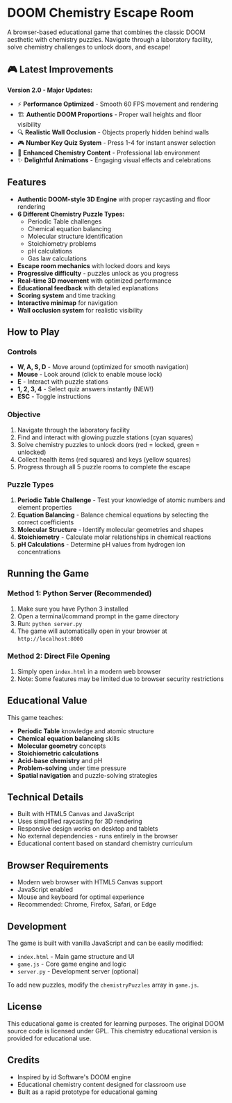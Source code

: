 # DOOM Chemistry Escape Room

A browser-based educational game that combines the classic DOOM aesthetic with chemistry puzzles. Navigate through a laboratory facility, solve chemistry challenges to unlock doors, and escape!

## 🎮 Latest Improvements

**Version 2.0 - Major Updates:**
- ⚡ **Performance Optimized** - Smooth 60 FPS movement and rendering
- 🏗️ **Authentic DOOM Proportions** - Proper wall heights and floor visibility  
- 🔍 **Realistic Wall Occlusion** - Objects properly hidden behind walls
- 🎮 **Number Key Quiz System** - Press 1-4 for instant answer selection
- 🧪 **Enhanced Chemistry Content** - Professional lab environment
- ✨ **Delightful Animations** - Engaging visual effects and celebrations

## Features

- **Authentic DOOM-style 3D Engine** with proper raycasting and floor rendering
- **6 Different Chemistry Puzzle Types:**
  - Periodic Table challenges
  - Chemical equation balancing
  - Molecular structure identification
  - Stoichiometry problems
  - pH calculations
  - Gas law calculations
- **Escape room mechanics** with locked doors and keys
- **Progressive difficulty** - puzzles unlock as you progress
- **Real-time 3D movement** with optimized performance
- **Educational feedback** with detailed explanations
- **Scoring system** and time tracking
- **Interactive minimap** for navigation
- **Wall occlusion system** for realistic visibility

## How to Play

### Controls
- **W, A, S, D** - Move around (optimized for smooth navigation)
- **Mouse** - Look around (click to enable mouse lock)
- **E** - Interact with puzzle stations
- **1, 2, 3, 4** - Select quiz answers instantly (NEW!)
- **ESC** - Toggle instructions

### Objective
1. Navigate through the laboratory facility
2. Find and interact with glowing puzzle stations (cyan squares)
3. Solve chemistry puzzles to unlock doors (red = locked, green = unlocked)
4. Collect health items (red squares) and keys (yellow squares)
5. Progress through all 5 puzzle rooms to complete the escape

### Puzzle Types

1. **Periodic Table Challenge** - Test your knowledge of atomic numbers and element properties
2. **Equation Balancing** - Balance chemical equations by selecting the correct coefficients
3. **Molecular Structure** - Identify molecular geometries and shapes
4. **Stoichiometry** - Calculate molar relationships in chemical reactions
5. **pH Calculations** - Determine pH values from hydrogen ion concentrations

## Running the Game

### Method 1: Python Server (Recommended)
1. Make sure you have Python 3 installed
2. Open a terminal/command prompt in the game directory
3. Run: `python server.py`
4. The game will automatically open in your browser at `http://localhost:8000`

### Method 2: Direct File Opening
1. Simply open `index.html` in a modern web browser
2. Note: Some features may be limited due to browser security restrictions

## Educational Value

This game teaches:
- **Periodic Table** knowledge and atomic structure
- **Chemical equation balancing** skills
- **Molecular geometry** concepts
- **Stoichiometric calculations** 
- **Acid-base chemistry** and pH
- **Problem-solving** under time pressure
- **Spatial navigation** and puzzle-solving strategies

## Technical Details

- Built with HTML5 Canvas and JavaScript
- Uses simplified raycasting for 3D rendering
- Responsive design works on desktop and tablets
- No external dependencies - runs entirely in the browser
- Educational content based on standard chemistry curriculum

## Browser Requirements

- Modern web browser with HTML5 Canvas support
- JavaScript enabled
- Mouse and keyboard for optimal experience
- Recommended: Chrome, Firefox, Safari, or Edge

## Development

The game is built with vanilla JavaScript and can be easily modified:
- `index.html` - Main game structure and UI
- `game.js` - Core game engine and logic
- `server.py` - Development server (optional)

To add new puzzles, modify the `chemistryPuzzles` array in `game.js`.

## License

This educational game is created for learning purposes. The original DOOM source code is licensed under GPL. This chemistry educational version is provided for educational use.

## Credits

- Inspired by id Software's DOOM engine
- Educational chemistry content designed for classroom use
- Built as a rapid prototype for educational gaming